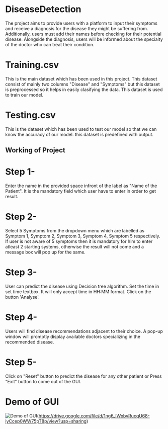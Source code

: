 # DiseaseDetection
The project aims to provide users with a platform to input their symptoms and receive a diagnosis for the disease they might be suffering from. Additionally, users must add their names before checking for their potential disease. Alongside the diagnosis, users will be informed about the specialty of the doctor who can treat their condition.
# Training.csv
This is the main dataset which has been used in this project. This dataset consist of mainly two columns "Disease" and "Symptoms" but this dataset is preprocessed so it helps in easily clasifying the data. This dataset is used to train our model.
# Testing.csv
This is the dataset which has been used to test our model so that we can know the accuracy of our model. this dataset is predefined with output.
## Working of Project
# Step 1-
Enter the name in the provided space infront of the label as "Name of the Patient". It is the mandatory field which user have to enter in order to get result.
# Step 2-
Select 5 Symptoms from the dropdown menu which are labelled as Symptom 1, Symptom 2, Symptom 3, Symptom 4, Symptom 5 respectively. If user is not aware of 5 symptoms then it is mandatory for him to enter atleast 2 starting systems, otherwise the result will not come and a message box will pop up for the same.
# Step 3-
User can predict the disease using Decision tree algorithm. Set the time in set time textbox. It will only accept time in HH:MM format. Click on the button 'Analyse'.
# Step 4-
Users will find disease recommendations adjacent to their choice. A pop-up window will promptly display available doctors specializing in the recommended disease.
# Step 5-
Click on "Reset" button to predict the disease for any other patient or Press "Exit" button to come out of the GUI.

# Demo of GUI
![Demo of GUI](https://github.com/Ashima2003/DiseaseDetection/assets/97499108/1cf78b6f-3229-4a14-93f2-91364bcb1da2)(https://drive.google.com/file/d/1ng6_lWxbvRucqU68-iyCcep0WW75pT8p/view?usp=sharing)
